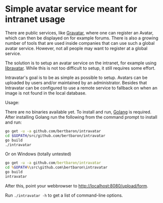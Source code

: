 # Simple avatar service meant for intranet usage

There are public services, like [Gravatar](http://www.gravatar.com), where one can register an Avatar, which can then be displayed
on for example forums. There is also a growing number of tools that are used inside companies that can use such a
global avatar service. However, not all people may want to register at a global service.

The solution is to setup an avatar service on the intranet, for example using [libravatar](https://www.libravatar.org/). While this
is not too difficult to setup, it still requires some effort.

Intravatar's goal is to be as simple as possible to setup. Avatars can be uploaded by users and/or maintained by an
administrator. Besides that Intravatar can be configured to use a remote service to fallback on when an image is not
found in the local database.

Usage:

There are no binaries available yet. To install and run, [Golang](https://golang.org/dl/) is required. After installing Golang run
the following from the command prompt to install and run:

```bash
go get -u -a github.com/bertbaron/intravatar
cd $GOPATH/src/github.com/bertbaron/intravatar
go build
./intravatar
```

Or on Windows (totally untested)
```bat
go get -u -a github.com/bertbaron/intravatar
cd %GOPATH%\src\github.com\bertbaron\intravatar
go build
intravatar
```

After this, point your webbrowser to [http://localhost:8080/upload/form](http://localhost:8080/upload/form).

Run `./intravatar -h` to get a list of command-line options.
